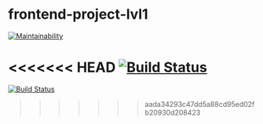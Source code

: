 # frontend-project-lvl1

[![Maintainability](https://api.codeclimate.com/v1/badges/09e9bcb6114e8e3cf851/maintainability)](https://codeclimate.com/github/DOMININ/frontend-project-lvl1/maintainability)

<<<<<<< HEAD
[![Build Status](https://travis-ci.org/DOMININ/frontend-project-lvl1.svg?branch=master)](https://travis-ci.org/DOMININ/frontend-project-lvl1)
=======
[![Build Status](https://travis-ci.org/DOMININ/frontend-project-lvl1.svg?branch=master)](https://travis-ci.org/DOMININ/frontend-project-lvl1)
>>>>>>> aada34293c47dd5a88cd95ed02fb20930d208423
